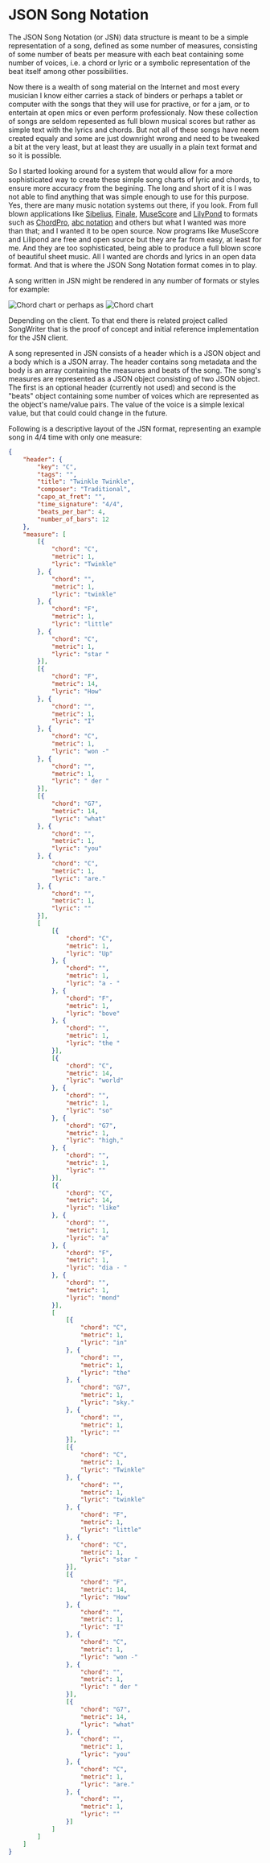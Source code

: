 # JSON Song Notation
The JSON Song Notation (or JSN) data structure is meant to be a simple representation of a song, defined as some number of measures, consisting of some number of beats per measure with each beat containing some number of voices, i.e. a chord or lyric or a symbolic representation of the beat itself among other possibilities.

Now there is a wealth of song material on the Internet and most every musician I know either carries a stack of binders or perhaps a tablet or computer with the songs that they will use for practive, or for a jam, or to entertain at open mics or even perform professionaly. Now these collection of songs are seldom repesented as full blown musical scores but rather as simple text with the lyrics and chords. But not all of these songs have neem created equaly and some are just downright wrong and need to be tweaked a bit at the very least, but at least they are usually in a plain text format and so it is possible. 

So I started looking around for a system that would allow for a more sophisticated way to create these simple song charts of lyric and chords, to ensure more accuracy from the begining. The long and short of it is I was not able to find anything that was simple enough to use for this purpose. Yes, there are many music notation systems out there, if you look. From full blown applications like [Sibelius](https://www.avid.com/sibelius), [Finale](https://www.finalemusic.com/), [MuseScore](https://musescore.org) and [LilyPond](https://lilypond.org/) to formats such as [ChordPro](https://www.chordpro.org), [abc notation](http://abcnotation.com/) and others but what I wanted was more than that; and I wanted it to be open source. Now programs like MuseScore and Lilipond are free and open source but they are far from easy, at least for me. And they are too sophisticated, being able to produce a full blown score of beautiful sheet music. All I wanted are chords and lyrics in an open data format. And that is where the JSON Song Notation format comes in to play.

A song written in JSN might be rendered in any number of formats or styles for example:

![Chord chart](http://weblane.com:3000/images//whiskey-for-breakfast-small.png) or perhaps as ![Chord chart](http://weblane.com:3000/images//wfb.png)

Depending on the client. To that end there is related project called SongWriter that is the proof of concept and initial reference implementation for the JSN client.

A song represented in JSN consists of a header which is a JSON object and a body which is a JSON array. The header contains song metadata and the body is an array containing the measures and beats of the song. The song's measures are represented as a JSON object consisting of two JSON object. The first is an optional header (currently not used) and second is the "beats" object containing some number of voices which are represented as the object's name/value pairs. The value of the voice is a simple lexical value, but that could could change in the future.

Following is a descriptive layout of the JSN format, representing an example song in 4/4 time with only one measure:

```json
{
	"header": {
		"key": "C",
		"tags": "",
		"title": "Twinkle Twinkle",
		"composer": "Traditional",
		"capo_at_fret": "",
		"time_signature": "4/4",
		"beats_per_bar": 4,
		"number_of_bars": 12
	},
	"measure": [
		[{
			"chord": "C",
			"metric": 1,
			"lyric": "Twinkle"
		}, {
			"chord": "",
			"metric": 1,
			"lyric": "twinkle"
		}, {
			"chord": "F",
			"metric": 1,
			"lyric": "little"
		}, {
			"chord": "C",
			"metric": 1,
			"lyric": "star "
		}],
		[{
			"chord": "F",
			"metric": 14,
			"lyric": "How"
		}, {
			"chord": "",
			"metric": 1,
			"lyric": "I"
		}, {
			"chord": "C",
			"metric": 1,
			"lyric": "won -"
		}, {
			"chord": "",
			"metric": 1,
			"lyric": " der "
		}],
		[{
			"chord": "G7",
			"metric": 14,
			"lyric": "what"
		}, {
			"chord": "",
			"metric": 1,
			"lyric": "you"
		}, {
			"chord": "C",
			"metric": 1,
			"lyric": "are."
		}, {
			"chord": "",
			"metric": 1,
			"lyric": ""
		}],
		[
			[{
				"chord": "C",
				"metric": 1,
				"lyric": "Up"
			}, {
				"chord": "",
				"metric": 1,
				"lyric": "a - "
			}, {
				"chord": "F",
				"metric": 1,
				"lyric": "bove"
			}, {
				"chord": "",
				"metric": 1,
				"lyric": "the "
			}],
			[{
				"chord": "C",
				"metric": 14,
				"lyric": "world"
			}, {
				"chord": "",
				"metric": 1,
				"lyric": "so"
			}, {
				"chord": "G7",
				"metric": 1,
				"lyric": "high,"
			}, {
				"chord": "",
				"metric": 1,
				"lyric": ""
			}],
			[{
				"chord": "C",
				"metric": 14,
				"lyric": "like"
			}, {
				"chord": "",
				"metric": 1,
				"lyric": "a"
			}, {
				"chord": "F",
				"metric": 1,
				"lyric": "dia - "
			}, {
				"chord": "",
				"metric": 1,
				"lyric": "mond"
			}],
			[
				[{
					"chord": "C",
					"metric": 1,
					"lyric": "in"
				}, {
					"chord": "",
					"metric": 1,
					"lyric": "the"
				}, {
					"chord": "G7",
					"metric": 1,
					"lyric": "sky."
				}, {
					"chord": "",
					"metric": 1,
					"lyric": ""
				}],
				[{
					"chord": "C",
					"metric": 1,
					"lyric": "Twinkle"
				}, {
					"chord": "",
					"metric": 1,
					"lyric": "twinkle"
				}, {
					"chord": "F",
					"metric": 1,
					"lyric": "little"
				}, {
					"chord": "C",
					"metric": 1,
					"lyric": "star "
				}],
				[{
					"chord": "F",
					"metric": 14,
					"lyric": "How"
				}, {
					"chord": "",
					"metric": 1,
					"lyric": "I"
				}, {
					"chord": "C",
					"metric": 1,
					"lyric": "won -"
				}, {
					"chord": "",
					"metric": 1,
					"lyric": " der "
				}],
				[{
					"chord": "G7",
					"metric": 14,
					"lyric": "what"
				}, {
					"chord": "",
					"metric": 1,
					"lyric": "you"
				}, {
					"chord": "C",
					"metric": 1,
					"lyric": "are."
				}, {
					"chord": "",
					"metric": 1,
					"lyric": ""
				}]
			]
		]
	]
}
```

